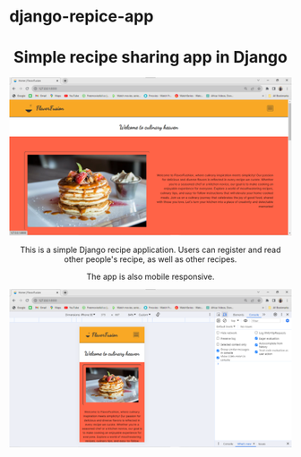 # django-repice-app
<h1 style="text-align: center; width: 100%;">Simple recipe sharing app in Django</h1>
<div>
    <img src="./readme_images/screenshot-1.png" alt="screenshot">
</div>
<p style="text-align: center;">
    This is a simple Django recipe application. Users can register and read other people's recipe, as well as other recipes.
</p>
<p style="text-align: center;">
    The app is also mobile responsive.
</p>
<div>
    <img src="./readme_images/screenshot-2.png" alt="mobile responsive">
</div>

